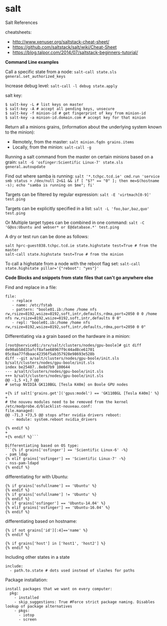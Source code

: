 # salt

Salt References

cheatsheets: 
- http://www.xenuser.org/saltstack-cheat-sheet/ 
- https://github.com/saltstack/salt/wiki/Cheat-Sheet
- https://blog.talpor.com/2014/07/saltstack-beginners-tutorial/

**Command Line examples**

Call a specific state from a node: `salt-call state.sls general.set_authorized_keys`

Increase debug level: `salt-call -l debug state.apply`

salt key:
```
$ salt-key -L # list keys on master
$ salt-key -A # accept all pending keys, unsecure
$ salt-key -f minion-id # get fingerprint of key from minion-id
$ salt-key -a minion-id.domain.com # accept key for that minion
```

Return all a minions grains, (information about the underlying system known to the minion):
- Remotely, from the master: `salt minion.fqdn grains.items`
- Locally, from the minion: `salt-call -g`

Running a salt command from the master on certain minions based on a grain: 
`salt -G 'osfinger:Scientific Linux-7' state.sls general.autoupdate`

Find out where samba is running: 
`salt '*.tchpc.tcd.ie' cmd.run 'service smb status > /dev/null 2>&1 && if [ "$?" == "0" ]; then me=$(hostname -s); echo "samba is running on $me"; fi'`

Targets can be filtered by regular expression: `salt -E 'virtmach[0-9]' test.ping`

Targets can be explicitly specified in a list: `salt -L 'foo,bar,baz,quo' test.ping`

Or Multiple target types can be combined in one command: `salt -C 'G@os:Ubuntu and webser* or E@database.*' test.ping`

A dry or test run can be done as follows: 
```
salt hprc-guest038.tchpc.tcd.ie state.highstate test=True # from the master
salt-call state.highstate test=True # from the minion
```

To call a highstate from a node with the reboot flag set: `salt-call state.highstate pillar='{"reboot": "yes"}'`

**Code Blocks and snippets from state files that can't go anywhere else**

Find and replace in a file:
```
file:
   - replace
   - name: /etc/fstab
   - pattern: "boole01.ib:/home /home nfs rw,rsize=8192,wsize=8192,soft,intr,defaults,rdma,port=2050 0 0 /home nfs rw,rsize=8192,wsize=8192,soft,intr,defaults 0 0"
   - repl: "boole01.ib:/home /home nfs rw,rsize=8192,wsize=8192,soft,intr,defaults,rdma,port=2050 0 0"
```

Differentiating via a grain based on the hardware in a minion:
```
[root@service01:/srv/salt/clusters/nodes/gpu-boole]# git diff de90ab58d35afcf8afae68967f9c44ad8ce61701 05c8aa77fdbaac42356f5ab357928e98693e528b
diff --git a/salt/clusters/nodes/gpu-boole/init.sls b/salt/clusters/nodes/gpu-boole/init.sls
index be25487..8e8d7b9 100644
--- a/salt/clusters/nodes/gpu-boole/init.sls
+++ b/salt/clusters/nodes/gpu-boole/init.sls
@@ -1,5 +1,7 @@
# setup NVIDIA GK110BGL [Tesla K40m] on Boole GPU nodes

+{% if salt['grains.get']('gpus:model') == 'GK110BGL [Tesla K40m]' %}
+
# the nouveu modules need to be removed from the kernel
/etc/modprobe.d/blacklist-nouveau.conf:
file.managed:
@@ -71,3 +73,5 @@ stops after nvidia drivers reboot:
   - module: system.reboot nvidia_drivers
     
{% endif %}
+
+{% endif %}```

Differentiating based on OS type:
```{% if grains['osfinger'] == 'Scientific Linux-6' -%}
- pam_ldap
{% elif grains['osfinger'] == 'Scientific Linux-7' -%}
- nss-pam-ldapd
{% endif %}
```

differentiating for with Ubuntu:
```
{% if grains['osfullname'] == 'Ubuntu' %}
{% endif %}
{% if grains['osfullname'] != 'Ubuntu' %}
{% endif %}
{% if grains['osfinger'] == 'Ubuntu-14.04' %}
{% elif grains['osfinger'] == 'Ubuntu-16.04' %}
{% endif %}
```

differentiating based on hostname:
```
{% if not grains['id'][:4]=='name' %}
{% endif %}

{% if grains['host'] in ['host1', 'host2'] %}
{% endif %}

```

Including other states in a state
```
include:
  - path.to.state # dots used instead of slashes for paths
```

Package installation:
```
install packages that we want on every computer:
  pkg:
    - installed
    - skip_suggestions: True #Force strict package naming. Disables lookup of package alternatives
    - pkgs:
      - iotop
      - screen
```

